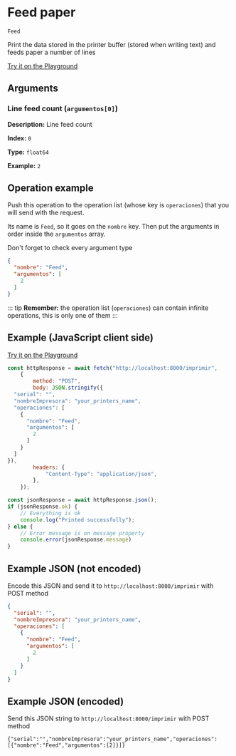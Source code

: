 # Feed paper

`Feed`

Print the data stored in the printer buffer (stored when writing text) and feeds paper a number of lines


[Try it on the Playground](../playground.md?operacion=Feed)

## Arguments
### Line feed count (`argumentos[0]`)



**Description:** Line feed count

**Index:** `0`

**Type:** `float64`

**Example:** `2`

## Operation example


Push this operation to the operation list (whose key is `operaciones`) that you will send with the request.

Its name is `Feed`, so it goes on the `nombre` key. Then put the arguments in order
inside the `argumentos` array.

Don't forget to check every argument type



```json
{
  "nombre": "Feed",
  "argumentos": [
    2
  ]
}
```

::: tip
**Remember:** the operation list (`operaciones`) can contain infinite operations, this is only one of them
:::

## Example (JavaScript client side)

[Try it on the Playground](../playground.md?operacion=Feed)
```js
const httpResponse = await fetch("http://localhost:8000/imprimir",
    {
        method: "POST",
        body: JSON.stringify({
  "serial": "",
  "nombreImpresora": "your_printers_name",
  "operaciones": [
    {
      "nombre": "Feed",
      "argumentos": [
        2
      ]
    }
  ]
}),
        headers: {
            "Content-Type": "application/json",
        },
    });

const jsonResponse = await httpResponse.json();
if (jsonResponse.ok) {
    // Everything is ok
    console.log("Printed successfully");
} else {
    // Error message is on message property
    console.error(jsonResponse.message)
}
```

## Example JSON (not encoded)

Encode this JSON and send it to `http://localhost:8000/imprimir` with POST method

```json
{
  "serial": "",
  "nombreImpresora": "your_printers_name",
  "operaciones": [
    {
      "nombre": "Feed",
      "argumentos": [
        2
      ]
    }
  ]
}
```

## Example JSON (encoded)

Send this JSON string to `http://localhost:8000/imprimir` with POST method

```
{"serial":"","nombreImpresora":"your_printers_name","operaciones":[{"nombre":"Feed","argumentos":[2]}]}
```
